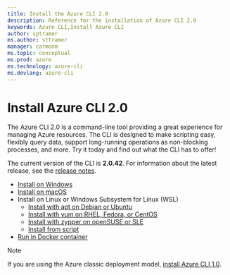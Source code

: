 ```yaml
---
title: Install the Azure CLI 2.0
description: Reference for the installation of Azure CLI 2.0
keywords: Azure CLI,Install Azure CLI
author: sptramer
ms.author: sttramer
manager: carmonm
ms.topic: conceptual
ms.prod: azure
ms.technology: azure-cli
ms.devlang: azure-cli
---
```


# Install Azure CLI 2.0

The Azure CLI 2.0 is a command-line tool providing a great experience for managing Azure resources. The CLI is designed
to make scripting easy, flexibly query data, support long-running operations as non-blocking processes, and more. Try it today and
find out what the CLI has to offer!

The current version of the CLI is __2.0.42__. For information about the latest release, see the [release notes](release-notes-azure-cli.md).

* [Install on Windows](install-azure-cli-windows.md)
* [Install on macOS](install-azure-cli-macos.md)
* Install on Linux or Windows Subsystem for Linux (WSL)
  * [Install with apt on Debian or Ubuntu](install-azure-cli-apt.md)
  * [Install with yum on RHEL, Fedora, or CentOS](install-azure-cli-yum.md)
  * [Install with zypper on openSUSE or SLE](install-azure-cli-zypper.md)
  * [Install from script](install-azure-cli-linux.md)
* [Run in Docker container](run-azure-cli-docker.md)

> [!NOTE]
> If you are using the Azure classic deployment model, [install Azure CLI 1.0](install-cli-version-1.0.md).
